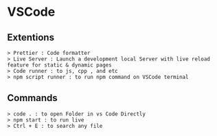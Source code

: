 # VSCode

## Extentions
    > Prettier : Code formatter
    > Live Server : Launch a development local Server with live reload feature for static & dynamic pages
    > Code runner : to js, cpp , and etc
    > npm script runner : to run npm command on VSCode terminal
## Commands 
    > code . : to open Folder in vs Code Directly
    > npm start : to run live
    > Ctrl + E : to search any file